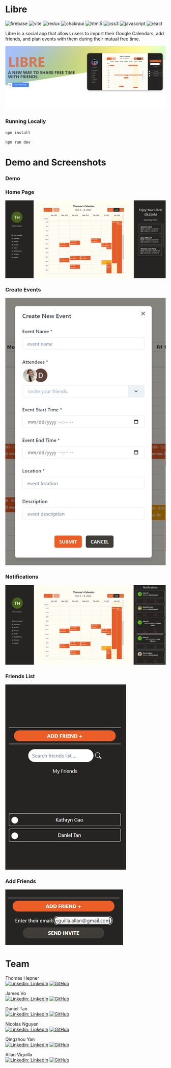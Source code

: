 # Libre

![firebase](https://img.shields.io/badge/firebase-ffca28?style=for-the-badge&logo=firebase&logoColor=black)
![vite](https://img.shields.io/badge/Vite-B73BFE?style=for-the-badge&logo=vite&logoColor=FFD62E)
![redux](https://img.shields.io/badge/Redux-593D88?style=for-the-badge&logo=redux&logoColor=white)
![chakraui](https://img.shields.io/badge/Chakra--UI-319795?style=for-the-badge&logo=chakra-ui&logoColor=white)
![html5](https://img.shields.io/badge/HTML5-E34F26?style=for-the-badge&logo=html5&logoColor=white)
![css3](https://img.shields.io/badge/CSS3-1572B6?style=for-the-badge&logo=css3&logoColor=white)
![javascript](https://img.shields.io/badge/JavaScript-323330?style=for-the-badge&logo=javascript&logoColor=F7DF1E)
![react](https://img.shields.io/badge/React-20232A?style=for-the-badge&logo=react&logoColor=61DAFB)

Libre is a social app that allows users to import their Google Calendars, add friends, and plan events with them during their mutual free time.

![Login Page](/docs/Libre-Login.PNG)

### Running Locally

```
npm install
```

```
npm run dev
```

# Demo and Screenshots

### Demo


### Home Page

![Login Page](/docs/Libre-Calendar-View.PNG)

### Create Events

![C](/docs/Libre-Calendar-Event-Modal.PNG)

### Notifications

![Login Page](/docs/Libre-Notifications.PNG)

### Friends List

![Login Page](/docs/Libre-Friends.PNG)

### Add Friends

![Login Page](/docs/Libre-Add-Friend.PNG)


# Team
Thomas Hepner\
[![Linkedin: LinkedIn](https://img.shields.io/badge/linkedin-%230077B5.svg?style=for-the-badge&logo=linkedin&logoColor=white)](https://www.linkedin.com/in/thomashepner/)
[![GitHub](https://img.shields.io/badge/github-%23121011.svg?style=for-the-badge&logo=github&logoColor=white)](https://github.com/hepnerthomas)

James Vo\
[![Linkedin: LinkedIn](https://img.shields.io/badge/linkedin-%230077B5.svg?style=for-the-badge&logo=linkedin&logoColor=white)](https://www.linkedin.com/in/james-emerson-1a0b5679/)
[![GitHub](https://img.shields.io/badge/github-%23121011.svg?style=for-the-badge&logo=github&logoColor=white)](https://github.com/jamesEmerson112)

Daniel Tan\
[![Linkedin: LinkedIn](https://img.shields.io/badge/linkedin-%230077B5.svg?style=for-the-badge&logo=linkedin&logoColor=white)](https://www.linkedin.com/in/danieltan510/)
[![GitHub](https://img.shields.io/badge/github-%23121011.svg?style=for-the-badge&logo=github&logoColor=white)](https://github.com/dantan510)

Nicolas Nguyen\
[![Linkedin: LinkedIn](https://img.shields.io/badge/linkedin-%230077B5.svg?style=for-the-badge&logo=linkedin&logoColor=white)](https://www.linkedin.com/in/nicolas--nguyen/)
[![GitHub](https://img.shields.io/badge/github-%23121011.svg?style=for-the-badge&logo=github&logoColor=white)](https://github.com/nicolastiennguyen)

Qingzhou Yan\
[![Linkedin: LinkedIn](https://img.shields.io/badge/linkedin-%230077B5.svg?style=for-the-badge&logo=linkedin&logoColor=white)](https://github.com/qzyan)
[![GitHub](https://img.shields.io/badge/github-%23121011.svg?style=for-the-badge&logo=github&logoColor=white)](https://www.linkedin.com/in/qingzhou-yan/)

Allan Viguilla\
[![Linkedin: LinkedIn](https://img.shields.io/badge/linkedin-%230077B5.svg?style=for-the-badge&logo=linkedin&logoColor=white)](https://www.linkedin.com/in/allanviguilla/)
[![GitHub](https://img.shields.io/badge/github-%23121011.svg?style=for-the-badge&logo=github&logoColor=white)](https://github.com/allanviguilla)
